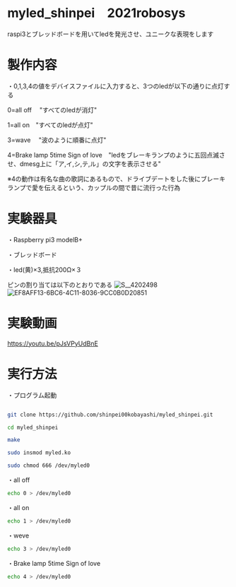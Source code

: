 # myled_shinpei　2021robosys
raspi3とブレッドボードを用いてledを発光させ、ユニークな表現をします

# 製作内容
・0,1,3,4の値をデバイスファイルに入力すると、3つのledが以下の通りに点灯する

0=all off 　"すべてのledが消灯"

1=all on　"すべてのledが点灯"

3=wave   　"波のように順番に点灯"

4=Brake lamp 5time Sign of love　"ledをブレーキランプのように五回点滅させ、dmesg上に「ア,イ,シ,テ,ル」の文字を表示させる"

※4の動作は有名な曲の歌詞にあるもので、ドライブデートをした後にブレーキランプで愛を伝えるという、カップルの間で昔に流行った行為

# 実験器具
・Raspberry pi3 modelB+

・ブレッドボード

・led(黄)×3,抵抗200Ω×３

ピンの割り当ては以下のとおりである
![S__4202498](https://user-images.githubusercontent.com/97512094/148928081-f8ed5f7a-3182-412f-9068-c2737d1d4c4d.jpg)
![EF8AFF13-6BC6-4C11-8036-9CC0B0D20851](https://user-images.githubusercontent.com/97512094/148929031-1c8dc758-c728-4a38-815a-cc81d3c17702.jpg)

# 実験動画
https://youtu.be/pJsVPyUdBnE


# 実行方法

・プログラム起動
```bash

git clone https://github.com/shinpei00kobayashi/myled_shinpei.git

cd myled_shinpei

make

sudo insmod myled.ko

sudo chmod 666 /dev/myled0
```

・all off
```bash
echo 0 > /dev/myled0
```

・all on
```bash
echo 1 > /dev/myled0
```

・weve
```bash
echo 3 > /dev/myled0
```

・Brake lamp 5time Sign of love
```bash
echo 4 > /dev/myled0
```
